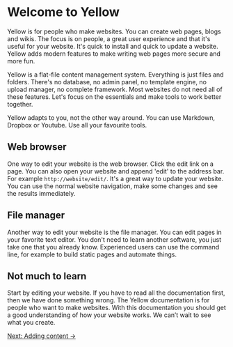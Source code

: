 Welcome to Yellow
=================
Yellow is for people who make websites. You can create web pages, blogs and wikis. The focus is on people, a great user experience and that it's useful for your website. It's quick to install and quick to update a website. Yellow adds modern features to make writing web pages more secure and more fun.

Yellow is a flat-file content management system. Everything is just files and folders. There's no database, no admin panel, no template engine, no upload manager, no complete framework. Most websites do not need all of these features. Let's focus on the essentials and make tools to work better together.

Yellow adapts to you, not the other way around. You can use Markdown, Dropbox or Youtube. Use all your favourite tools.

Web browser
-----------
One way to edit your website is the web browser. Click the edit link on a page. You can also open your website and append 'edit' to the address bar. For example `http://website/edit/`. It's a great way to update your website. You can use the normal website navigation, make some changes and see the results immediately.

File manager
------------
Another way to edit your website is the file manager. You can edit pages in your favorite text editor. You don't need to learn another software, you just take one that you already know. Experienced users can use the command line, for example to build static pages and automate things.

Not much to learn
-----------------
Start by editing your website. If you have to read all the documentation first, then we have done something wrong. The Yellow documentation is for people who want to make websites. With this documentation you should get a good understanding of how your website works. We can’t wait to see what you create.

[Next: Adding content →](content.md)